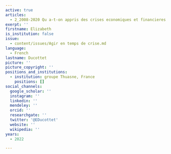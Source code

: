 ```yaml
---
active: true
articles:
  - 2_2008-2020 Qu a-t-on appris des crises economiques et financieres
exerpt: ''
firstname: Elizabeth
is_institution: false
issue:
  - content/issues/Agir en temps de crise.md
language:
  - French
lastname: Ducottet
picture: ''
picture_copyright: ''
positions_and_institutions:
  - institution: groupe Thuasne, France
    positions: []
social_channels:
  google_scholar: ''
  instagram: ''
  linkedin: ''
  mendeley: ''
  orcid: ''
  researchgate: ''
  twitter: '@EDucottet'
  website: ''
  wikipedia: ''
years:
  - 2022

---
```

